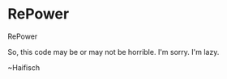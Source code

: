 RePower
=======

RePower

So, this code may be or may not be horrible. I'm sorry. I'm lazy. 

~Haifisch
